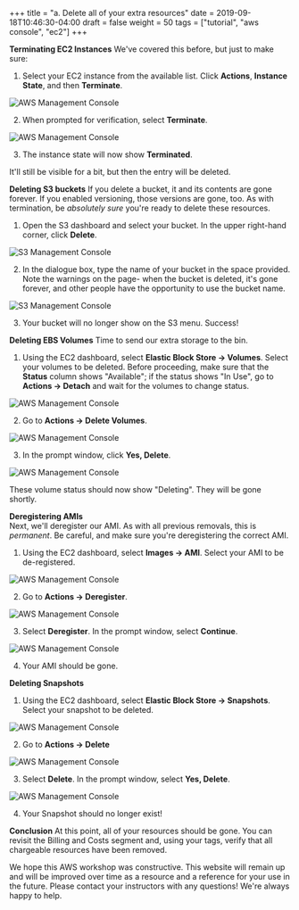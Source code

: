 +++
title = "a. Delete all of your extra resources"
date = 2019-09-18T10:46:30-04:00
draft = false
weight = 50
tags = ["tutorial", "aws console", "ec2"]
+++

**Terminating EC2 Instances**
We've covered this before, but just to make sure:

1.  Select your EC2 instance from the available list. Click **Actions**, **Instance State**, and then **Terminate**.

![AWS Management Console](/images/hpc-aws-parallelcluster-workshop/EC2InstanceTerminate-2.png)

2.  When prompted for verification, select **Terminate**.

![AWS Management Console](/images/hpc-aws-parallelcluster-workshop/EC2InstanceTerminateConfirm-2.png)

3.  The instance state will now show **Terminated**.

It'll still be visible for a bit, but then the entry will be deleted.


**Deleting S3 buckets**
If you delete a bucket, it and its contents are gone forever. If you enabled versioning, those versions are gone, too. As with termination, be *absolutely sure* you're ready to delete these resources.

1.  Open the S3 dashboard and select your bucket. In the upper right-hand corner, click **Delete**.

![S3 Management Console](/images/hpc-aws-parallelcluster-workshop/S3/S3DeleteButton.png)

2.  In the dialogue box, type the name of your bucket in the space provided. Note the warnings on the page- when the bucket is deleted, it's gone forever, and other people have the opportunity to use the bucket name.

![S3 Management Console](/images/hpc-aws-parallelcluster-workshop/S3/S3delete.png)

3.  Your bucket will no longer show on the S3 menu. Success!

**Deleting EBS Volumes**
Time to send our extra storage to the bin.

1.  Using the EC2 dashboard, select **Elastic Block Store -> Volumes**. Select your volumes to be deleted. Before proceeding, make sure that the **Status** column shows "Available"; if the status shows "In Use", go to **Actions -> Detach** and wait for the volumes to change status.

![AWS Management Console](/images/hpc-aws-parallelcluster-workshop/EC2VolumeWindow.png)

2.  Go to **Actions -> Delete Volumes**. 

![AWS Management Console](/images/hpc-aws-parallelcluster-workshop/EC2VolumeActionDelete.png)

3.  In the prompt window, click **Yes, Delete**.

![AWS Management Console](/images/hpc-aws-parallelcluster-workshop/EC2VolumeDeleteWindow.png)

These volume status should now show "Deleting". They will be gone shortly. 


**Deregistering AMIs**  
Next, we'll deregister our AMI. As with all previous removals, this is *permanent*. Be careful, and make sure you're deregistering the correct AMI. 

1.  Using the EC2 dashboard, select **Images -> AMI**. Select your AMI to be de-registered. 

![AWS Management Console](/images/hpc-aws-parallelcluster-workshop/EC2FindAMI.png)

2.  Go to **Actions -> Deregister**.

![AWS Management Console](/images/hpc-aws-parallelcluster-workshop/EC2FindAMIActions.png)

3.  Select **Deregister**. In the prompt window, select **Continue**.

![AWS Management Console](/images/hpc-aws-parallelcluster-workshop/EC2DeregisterAMI.png)

4.  Your AMI should be gone. 

**Deleting Snapshots**
1.  Using the EC2 dashboard, select **Elastic Block Store -> Snapshots**. Select your snapshot to be deleted.

![AWS Management Console](/images/hpc-aws-parallelcluster-workshop/EC2FindSnapshot.png)

2.  Go to **Actions -> Delete** 

![AWS Management Console](/images/hpc-aws-parallelcluster-workshop/EC2SnapshotActions.png)

3.  Select **Delete**. In the prompt window, select **Yes, Delete**.

![AWS Management Console](/images/hpc-aws-parallelcluster-workshop/EC2SnapshotDelete.png)

4. Your Snapshot should no longer exist! 


**Conclusion**
At this point, all of your resources should be gone. You can revisit the Billing and Costs segment and, using your tags, verify that all chargeable resources have been removed. 

We hope this AWS workshop was constructive. This website will remain up and will be improved over time as a resource and a reference for your use in the future. Please contact your instructors with any questions! We're always happy to help.
